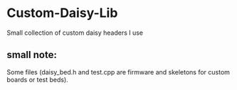 # Custom-Daisy-Lib
Small collection of custom daisy headers I use

## small note:
Some files (daisy_bed.h and test.cpp are firmware and skeletons for custom boards or test beds). 

